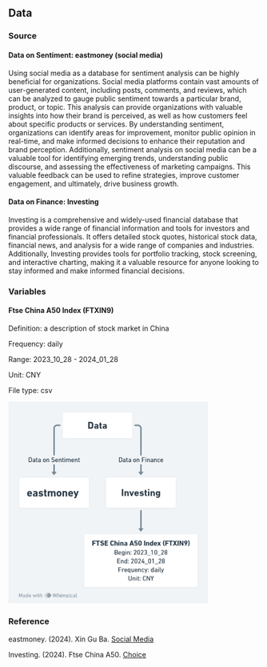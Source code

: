 ## Data
### Source
#### Data on Sentiment: eastmoney (social media)
Using social media as a database for sentiment analysis can be highly beneficial for organizations. Social media platforms contain vast amounts of user-generated content, including posts, comments, and reviews, which can be analyzed to gauge public sentiment towards a particular brand, product, or topic. This analysis can provide organizations with valuable insights into how their brand is perceived, as well as how customers feel about specific products or services. By understanding sentiment, organizations can identify areas for improvement, monitor public opinion in real-time, and make informed decisions to enhance their reputation and brand perception. Additionally, sentiment analysis on social media can be a valuable tool for identifying emerging trends, understanding public discourse, and assessing the effectiveness of marketing campaigns. This valuable feedback can be used to refine strategies, improve customer engagement, and ultimately, drive business growth.

#### Data on Finance: Investing
Investing is a comprehensive and widely-used financial database that provides a wide range of financial information and tools for investors and financial professionals. It offers detailed stock quotes, historical stock data, financial news, and analysis for a wide range of companies and industries. Additionally, Investing provides tools for portfolio tracking, stock screening, and interactive charting, making it a valuable resource for anyone looking to stay informed and make informed financial decisions.

### Variables
#### Ftse China A50 Index (FTXIN9)
Definition: a description of stock market in China

Frequency: daily

Range: 2023_10_28 - 2024_01_28

Unit: CNY

File type: csv

<img src="data_structure.png" width=400>

### Reference
eastmoney. (2024). Xin Gu Ba. [Social Media](https://guba.eastmoney.com/list,xg.html)

Investing. (2024). Ftse China A50. [Choice](https://cn.investing.com/indices/ftse-china-a50)
